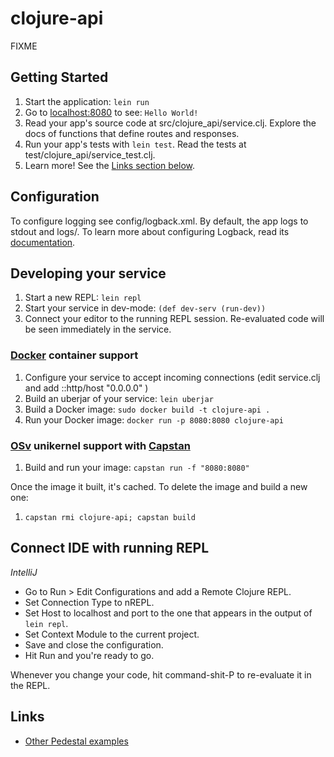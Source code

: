 # clojure-api

FIXME

## Getting Started

1. Start the application: `lein run`
2. Go to [localhost:8080](http://localhost:8080/) to see: `Hello World!`
3. Read your app's source code at src/clojure_api/service.clj. Explore the docs of functions
   that define routes and responses.
4. Run your app's tests with `lein test`. Read the tests at test/clojure_api/service_test.clj.
5. Learn more! See the [Links section below](#links).


## Configuration

To configure logging see config/logback.xml. By default, the app logs to stdout and logs/.
To learn more about configuring Logback, read its [documentation](http://logback.qos.ch/documentation.html).


## Developing your service

1. Start a new REPL: `lein repl`
2. Start your service in dev-mode: `(def dev-serv (run-dev))`
3. Connect your editor to the running REPL session.
   Re-evaluated code will be seen immediately in the service.

### [Docker](https://www.docker.com/) container support

1. Configure your service to accept incoming connections (edit service.clj and add  ::http/host "0.0.0.0" )
2. Build an uberjar of your service: `lein uberjar`
3. Build a Docker image: `sudo docker build -t clojure-api .`
4. Run your Docker image: `docker run -p 8080:8080 clojure-api`

### [OSv](http://osv.io/) unikernel support with [Capstan](http://osv.io/capstan/)

1. Build and run your image: `capstan run -f "8080:8080"`

Once the image it built, it's cached.  To delete the image and build a new one:

1. `capstan rmi clojure-api; capstan build`

## Connect IDE with running REPL

_IntelliJ_
* Go to Run > Edit Configurations and add a Remote Clojure REPL.
* Set Connection Type to nREPL.
* Set Host to localhost and port to the one that appears in the output of `lein repl`.
* Set Context Module to the current project.
* Save and close the configuration.
* Hit Run and you're ready to go.

Whenever you change your code, hit command-shit-P to re-evaluate it in the REPL. 

## Links
* [Other Pedestal examples](http://pedestal.io/samples)
